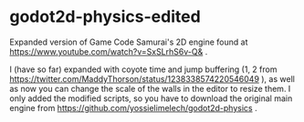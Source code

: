 # godot2d-physics-edited
Expanded version of Game Code Samurai's 2D engine found at https://www.youtube.com/watch?v=SxSLrhS6v-Q& .

I (have so far) expanded with coyote time and jump buffering (1, 2 from https://twitter.com/MaddyThorson/status/1238338574220546049 ), as well as now you can change the scale of the walls in the editor to resize them.
I only added the modified scripts, so you have to download the original main engine from https://github.com/yossielimelech/godot2d-physics .
